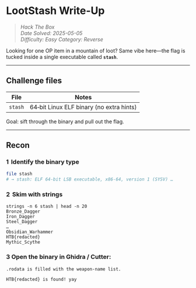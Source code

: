 # LootStash Write-Up
> *Hack The Box*  
> *Date Solved: 2025-05-05*  
> *Difficulty: Easy*
> *Category: Reverse*

Looking for one OP item in a mountain of loot? Same vibe here—the flag is tucked inside a single executable called **`stash`**.

---

## Challenge files

| File   | Notes                                  |
|--------|----------------------------------------|
| `stash` | 64‑bit Linux ELF binary (no extra hints) |

Goal: sift through the binary and pull out the flag.

---

## Recon

### 1  Identify the binary type

```bash
file stash
# → stash: ELF 64-bit LSB executable, x86-64, version 1 (SYSV) …
```

### 2  Skim with strings
```
strings -n 6 stash | head -n 20
Bronze_Dagger
Iron_Dagger
Steel_Dagger
…
Obsidian_Warhammer
HTB{redacted}
Mythic_Scythe
```
### 3 Open the binary in Ghidra / Cutter:

    .rodata is filled with the weapon‑name list.

    HTB{redacted} is found! yay
